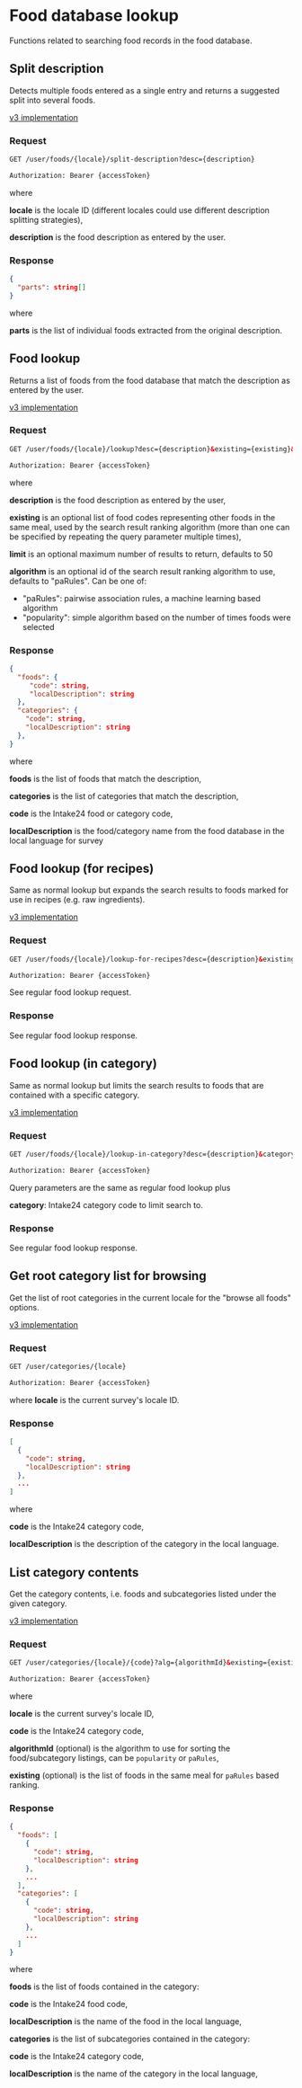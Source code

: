 # Food database lookup

Functions related to searching food records in the food database.

## Split description

Detects multiple foods entered as a single entry and returns a suggested split into several foods.

[v3 implementation](https://github.com/MRC-Epid-it24/api-server/blob/master/ApiPlayServer/app/controllers/food/user/FoodLookupController.scala#L52-L60)

### Request

```html
GET /user/foods/{locale}/split-description?desc={description}

Authorization: Bearer {accessToken}
```

where

**locale** is the locale ID (different locales could use different description splitting strategies),

**description** is the food description as entered by the user.

### Response

```json
{
  "parts": string[]
}
```

where

**parts** is the list of individual foods extracted from the original description.

## Food lookup

Returns a list of foods from the food database that match the description as entered by the user.

[v3 implementation](https://github.com/MRC-Epid-it24/api-server/blob/master/ApiPlayServer/app/controllers/food/user/FoodLookupController.scala#L62-L74)

### Request

```html
GET /user/foods/{locale}/lookup?desc={description}&existing={existing}&limit={limit}&alg={algorithm}

Authorization: Bearer {accessToken}
```

where

**description** is the food description as entered by the user,

**existing** is an optional list of food codes representing other foods in the same meal, used by the search result
ranking algorithm (more than one can be specified by repeating the query parameter multiple times),

**limit** is an optional maximum number of results to return, defaults to 50 

**algorithm** is an optional id of the search result ranking algorithm to use, defaults to "paRules". Can be one of:
- "paRules": pairwise association rules, a machine learning based algorithm
- "popularity": simple algorithm based on the number of times foods were selected   

### Response

```json
{
  "foods": {
     "code": string,
     "localDescription": string  
  },
  "categories": {
    "code": string,
    "localDescription": string
  },
}
```

where

**foods** is the list of foods that match the description,

**categories** is the list of categories that match the description,

**code** is the Intake24 food or category code,

**localDescription** is the food/category name from the food database in the local language for survey 

## Food lookup (for recipes)

Same as normal lookup but expands the search results to foods marked for use in recipes (e.g. raw ingredients).   

[v3 implementation](https://github.com/MRC-Epid-it24/api-server/blob/master/ApiPlayServer/app/controllers/food/user/FoodLookupController.scala#L95-L100)

### Request

```html
GET /user/foods/{locale}/lookup-for-recipes?desc={description}&existing={existing}&limit={limit}&alg={algorithm}

Authorization: Bearer {accessToken}
```

See regular food lookup request.

### Response

See regular food lookup response.

## Food lookup (in category)

Same as normal lookup but limits the search results to foods that are contained with a specific category.

[v3 implementation](https://github.com/MRC-Epid-it24/api-server/blob/master/ApiPlayServer/app/controllers/food/user/FoodLookupController.scala#L103-L114)

### Request

```html
GET /user/foods/{locale}/lookup-in-category?desc={description}&category={category}existing={existing}&limit={limit}&alg={algorithm}

Authorization: Bearer {accessToken}
```

Query parameters are the same as regular food lookup plus

**category**: Intake24 category code to limit search to.

### Response

See regular food lookup response.

## Get root category list for browsing

Get the list of root categories in the current locale for the "browse all foods" options.

[v3 implementation](https://github.com/MRC-Epid-it24/api-server/blob/master/FoodDataSQL/src/main/scala/uk/ac/ncl/openlab/intake24/foodsql/user/FoodBrowsingServiceImpl.scala#L28-L37)

### Request

```html
GET /user/categories/{locale}

Authorization: Bearer {accessToken}
```

where **locale** is the current survey's locale ID.

### Response
```json
[
  {
    "code": string,
    "localDescription": string
  },
  ...
]
```

where

**code** is the Intake24 category code,

**localDescription** is the description of the category in the local language.

## List category contents

Get the category contents, i.e. foods and subcategories listed under the given category.

[v3 implementation](https://github.com/MRC-Epid-it24/api-server/blob/master/FoodDataSQL/src/main/scala/uk/ac/ncl/openlab/intake24/foodsql/user/FoodBrowsingServiceImpl.scala#L81-L89)

### Request

```html
GET /user/categories/{locale}/{code}?alg={algorithmId}&existing={existingFoodCode}

Authorization: Bearer {accessToken}
```

where 

**locale** is the current survey's locale ID,

**code** is the Intake24 category code,

**algorithmId** (optional) is the algorithm to use for sorting the food/subcategory listings, can be `popularity` or 
`paRules`,

**existing** (optional) is the list of foods in the same meal for `paRules` based ranking.

### Response

```json
{
  "foods": [
    {
      "code": string,
      "localDescription": string
    },
    ...
  ],
  "categories": [
    {
      "code": string,
      "localDescription": string  
    },
    ...
  ]
}
```

where

**foods** is the list of foods contained in the category:

<div class="nested-description">

**code** is the Intake24 food code,

**localDescription** is the name of the food in the local language, 

</div>

**categories** is the list of subcategories contained in the category:

<div class="nested-description">

**code** is the Intake24 category code,

**localDescription** is the name of the category in the local language, 

</div>
